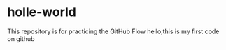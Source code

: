 # holle-world
This repository is for practicing the GitHub Flow
hello,this is my first code on github
